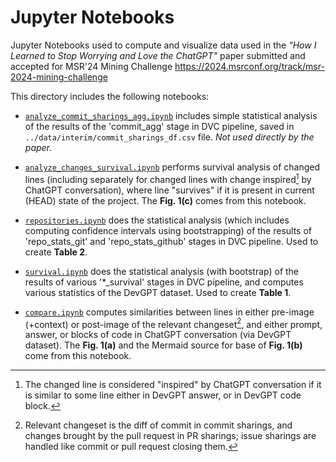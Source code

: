 # Jupyter Notebooks

Jupyter Notebooks used to compute and visualize data used in the
_"How I Learned to Stop Worrying and Love the ChatGPT"_ paper
submitted and accepted for MSR'24 Mining Challenge
https://2024.msrconf.org/track/msr-2024-mining-challenge

This directory includes the following notebooks:

- [`analyze_commit_sharings_agg.ipynb`](analyze_commit_sharings_agg.ipynb)
  includes simple statistical analysis of the results of the 'commit_agg'
  stage in DVC pipeline, saved in `../data/interim/commit_sharings_df.csv`
  file.  _Not used directly by the paper._

- [`analyze_changes_survival.ipynb`](analyze_changes_survival.ipynb)
  performs survival analysis of changed lines (including separately for
  changed lines with change inspired[^1] by ChatGPT conversation), where
  line "survives" if it is present in current (HEAD) state of the project.
  The **Fig. 1(c)** comes from this notebook.

- [`repositories.ipynb`](repositories.ipynb)
  does the statistical analysis (which includes computing confidence intervals
  using bootstrapping) of the results of 'repo_stats_git' and 'repo_stats_github'
  stages in DVC pipeline.  Used to create **Table 2**.

- [`survival.ipynb`](survival.ipynb) does the statistical analysis
  (with bootstrap) of the results of various '*_survival' stages in DVC pipeline,
  and computes various statistics of the DevGPT dataset.
  Used to create **Table 1**.

- [`compare.ipynb`](compare.ipynb) computes similarities between lines
  in either pre-image (+context) or post-image of the relevant changeset[^2],
  and either prompt, answer, or blocks of code in ChatGPT conversation
  (via DevGPT dataset).  The **Fig. 1(a)** and the Mermaid source for
  base of **Fig. 1(b)** come from this notebook.

[^1]: The changed line is considered "inspired" by ChatGPT conversation
      if it is similar to some line either in DevGPT answer, or in DevGPT
      code block.

[^2]: Relevant changeset is the diff of commit in commit sharings,
      and changes brought by the pull request in PR sharings;
      issue sharings are handled like commit or pull request closing them. 
